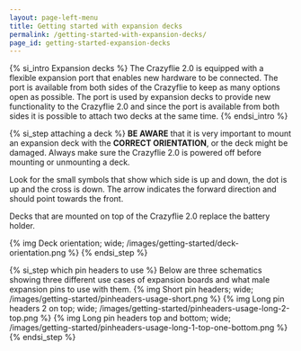 ```yaml
---
layout: page-left-menu
title: Getting started with expansion decks 
permalink: /getting-started-with-expansion-decks/
page_id: getting-started-expansion-decks
---
```


{% si_intro Expansion decks %}
The Crazyflie 2.0 is equipped with a flexible expansion port that enables new 
hardware to be connected. The port is available from both sides of the Crazyflie 
to keep as many options open as possible. The port is used by expansion decks 
to provide new functionality to the Crazyflie 2.0 and since the port is 
available from both sides it is possible to attach two decks at the same time.
{% endsi_intro %}

{% si_step attaching a deck %}
**BE AWARE** that it is very important to mount an expansion deck with the 
**CORRECT ORIENTATION**, or the deck might be damaged. Always make sure the 
Crazyflie 2.0 is powered off before mounting or unmounting a deck.

Look for the small symbols that show which side is up and down, the dot is up and the cross is down.
The arrow indicates the forward direction and should point towards the front.

Decks that are mounted on top of the Crazyflie 2.0 replace the battery holder.

{% img Deck orientation; wide; /images/getting-started/deck-orientation.png %}
{% endsi_step %}


{% si_step which pin headers to use %}
Below are three schematics showing three different use cases of expansion boards and what male expansion pins to use with them.
{% img Short pin headers; wide; /images/getting-started/pinheaders-usage-short.png %}
{% img Long pin headers 2 on top; wide; /images/getting-started/pinheaders-usage-long-2-top.png %}
{% img Long pin headers top and bottom; wide; /images/getting-started/pinheaders-usage-long-1-top-one-bottom.png %}
{% endsi_step %}
